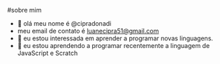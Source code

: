 #sobre mim
- 👋 olá meu nome é  @cipradonadi
- meu email de contato é luanecipra51@gmail.com
- 👀 eu estou interessada em aprender a programar novas linguagens.
- 🌱 eu estou aprendendo a programar recentemente a linguagem de JavaScript e Scratch

